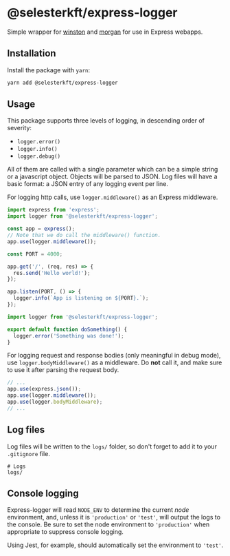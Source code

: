 # @selesterkft/express-logger

Simple wrapper for [winston](https://www.npmjs.com/package/winston) and [morgan](https://www.npmjs.com/package/morgan) for use in Express webapps.

## Installation

Install the package with `yarn`:

```bash
yarn add @selesterkft/express-logger
```

## Usage

This package supports three levels of logging, in descending order of severity:

- `logger.error()`
- `logger.info()`
- `logger.debug()`

All of them are called with a single parameter which can be a simple string or a javascript object. Objects will be parsed to JSON. Log files will have a basic format: a JSON entry of any logging event per line.

For logging http calls, use `logger.middleware()` as an Express middleware.

```javascript
import express from 'express';
import logger from '@selesterkft/express-logger';

const app = express();
// Note that we do call the middleware() function.
app.use(logger.middleware());

const PORT = 4000;

app.get('/', (req, res) => {
  res.send('Hello world!');
});

app.listen(PORT, () => {
  logger.info(`App is listening on ${PORT}.`);
});
```

```javascript
import logger from '@selesterkft/express-logger';

export default function doSomething() {
  logger.error('Something was done!');
}
```

For logging request and response bodies (only meaningful in debug mode), use `logger.bodyMiddleware()` as a middleware. Do **not** call it, and make sure to use it after parsing the request body.

```javascript
// ...
app.use(express.json());
app.use(logger.middleware());
app.use(logger.bodyMiddleware);
// ...
```

## Log files

Log files will be written to the `logs/` folder, so don't forget to add it to your `.gitignore` file.

```text
# Logs
logs/
```

## Console logging

Express-logger will read `NODE_ENV` to determine the current _node_ environment, and, unless it is `'production'` or `'test'`, will output the logs to the console. Be sure to set the node environment to `'production'` when appropriate to suppress console logging.

Using Jest, for example, should automatically set the environment to `'test'`.
